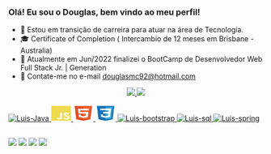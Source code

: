 ### Olá! Eu sou o Douglas, bem vindo ao meu perfil!

- 🔭 Estou em transição de carreira para atuar na área de Tecnologia.
- 🎓 Certificate of Completion ( Intercambio de 12 meses em Brisbane - Australia)
- 🌱 Atualmente em Jun/2022 finalizei o BootCamp de Desenvolvedor Web Full Stack Jr. | Generation 
- 📧 Contate-me no e-mail douglasmc92@hotmail.com

<div align="center">
  <a href="https://github.com/Santos-Douglas">
  <img height="170em" src="https://github-readme-stats.vercel.app/api?username=Santos-Douglas&show_icons=true&theme=dracula&include_all_commits=true&count_private=true"/>
  <img height="170em" src="https://github-readme-stats.vercel.app/api/top-langs/?username=Santos-Douglas&layout=compact&langs_count=7&theme=dracula"/>
</div>
  
  <div style="display: inline_block"><br>
<img align="justify" alt="Luis-Java" height="40" width="50"src="https://cdn.jsdelivr.net/gh/devicons/devicon/icons/java/java-plain.svg">
<img align="justify" alt="Luis-Js" height="30" width="40" src="https://raw.githubusercontent.com/devicons/devicon/master/icons/javascript/javascript-plain.svg">
<img align="justify" alt="Luis-HTML" height="30" width="40" src="https://raw.githubusercontent.com/devicons/devicon/master/icons/html5/html5-original.svg">
<img align="justify" alt="Luis-CSS" height="30" width="40" src="https://raw.githubusercontent.com/devicons/devicon/master/icons/css3/css3-original.svg">
<img align="justify" alt="Luis-bootstrap" height="30" width="40" src=https://cdn.jsdelivr.net/gh/devicons/devicon/icons/bootstrap/bootstrap-original-wordmark.svg>
<img align="justify" alt="Luis-sql" height="50" width="50" src=https://cdn.jsdelivr.net/gh/devicons/devicon/icons/mysql/mysql-original-wordmark.svg>
<img align="justify"alt="Luis-spring" height="40" width="55" src=https://cdn.jsdelivr.net/gh/devicons/devicon/icons/spring/spring-original-wordmark.svg>
</div>
  
  ##
  
<div>
  <a href="https://www.linkedin.com/in/douglasmichelsantos/" target="_blank"><img src="https://img.shields.io/badge/LinkedIn-0077B5?style=for-the-badge&logo=linkedin&logoColor=white" target="_blank"></a>
  <a href="https://discord.gg/953662598837059595" target="_blank"><img src="https://img.shields.io/badge/Discord-7289DA?style=for-the-badge&logo=discord&logoColor=white" target="_blank"></a>
  <a href = "mailto:douglasmc922@gmail.com"><img src="https://img.shields.io/badge/-Gmail-%23333?style=for-the-badge&logo=gmail&logoColor=white" target="_blank"></a>
  <a href="https://instagram.com/__santosdouglas" target="_blank"><img src="https://img.shields.io/badge/-Instagram-%23E4405F?style=for-the-badge&logo=instagram&logoColor=white" target="_blank"></a>
  
</div>
